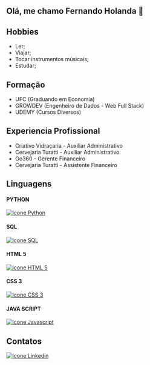 ## Olá, me chamo Fernando Holanda 👋

## Hobbies
- Ler;
- Viajar;
- Tocar instrumentos músicais;
- Estudar;

## Formação
- UFC (Graduando em Economia)
- GROWDEV (Engenheiro de Dados - Web Full Stack)
- UDEMY (Cursos Diversos)
## Experiencia Profissional
- Criativo Vidraçaria - Auxiliar Administrativo
- Cervejaria Turatti - Auxiliar Administrativo
- Go360 - Gerente Financeiro
- Cervejaria Turatti - Assistente Financeiro

## Linguagens
#### PYTHON
[![Icone Python](https://img.icons8.com/?size=50&id=13441&format=png&color=000000)](https://www.python.org/) 
#### SQL
[![Icone SQL](https://img.icons8.com/?size=50&id=QSjnrUKYMnxO&format=png&color=000000)](https://www.microsoft.com/pt-br/sql-server)
#### HTML 5
[![Icone HTML 5](https://img.icons8.com/?size=50&id=20909&format=png&color=000000)](https://developer.mozilla.org/pt-BR/docs/Web/HTML)
#### CSS 3
[![Icone CSS 3](https://img.icons8.com/?size=50&id=8Bl4Njo6LTZo&format=png&color=000000)](https://developer.mozilla.org/pt-BR/docs/Web/CSS)
#### JAVA SCRIPT
[![Icone Javascript](https://img.icons8.com/?size=50&id=108784&format=png&color=000000)](https://www.javascript.com/)

## Contatos
[![Icone Linkedin](https://img.icons8.com/?size=50&id=xuvGCOXi8Wyg&format=png&color=000000)](https://www.linkedin.com/in/fernando-holanda-42b488343/)
